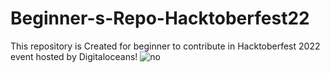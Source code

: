 # Beginner-s-Repo-Hacktoberfest22
This repository is Created for beginner to contribute in Hacktoberfest 2022 event hosted by Digitaloceans!
<img src = "photo/hackto.jpg" alt = "no">
